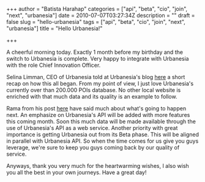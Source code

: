 +++
author = "Batista Harahap"
categories = ["api", "beta", "cio", "join", "next", "urbanesia"]
date = 2010-07-07T03:27:34Z
description = ""
draft = false
slug = "hello-urbanesia"
tags = ["api", "beta", "cio", "join", "next", "urbanesia"]
title = "Hello Urbanesia!"

+++


A cheerful morning today. Exactly 1 month before my birthday and the switch to Urbanesia is complete. Very happy to integrate with Urbanesia with the role Chief Innovation Officer.

Selina Limman, CEO of Urbanesia told at Urbanesia's blog <a href="http://blog.urbanesia.com/2010/7/573/nkotb-batista-harahap" target="_blank">here</a> a short recap on how this all began. From my point of view, I just love Urbanesia's currently over than 200.000 POIs database. No other local website is enriched with that much data and its quality is an example to follow.

Rama from his post <a href="http://dailysocial.net/2010/07/07/urbanesia-hilang-cto-dapat-cio/" target="_blank">here</a> have said much about what's going to happen next. An emphasize on Urbanesia's API will be added with more features this coming month. Soon this much data will be made available through the use of Urbanesia's API as a web service. Another priority with great importance is getting Urbanesia out from its Beta phase. This will be aligned in parallel with Urbanesia API. So when the time comes for us give you guys leverage, we're sure to keep you guys coming back by our quality of service.

Anyways, thank you very much for the heartwarming wishes, I also wish you all the best in your own journeys. Have a great day!